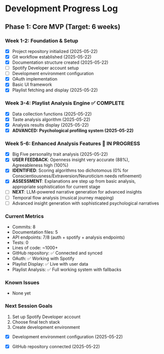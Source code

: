 # Development Progress Log

## Phase 1: Core MVP (Target: 6 weeks)

### Week 1-2: Foundation & Setup
- [x] Project repository initialized (2025-05-22)
- [x] Git workflow established (2025-05-22)
- [x] Documentation structure created (2025-05-22)
- [ ] Spotify Developer account setup
- [ ] Development environment configuration
- [X] OAuth implementation
- [X] Basic UI framework
- [x] Playlist fetching and display (2025-05-22)

### Week 3-4: Playlist Analysis Engine ✅ COMPLETE
- [x] Data collection functions (2025-05-22)
- [x] Taste analysis algorithm (2025-05-22) 
- [x] Analysis results display (2025-05-22)
- [x] **ADVANCED: Psychological profiling system (2025-05-22)**

### Week 5-6: Enhanced Analysis Features 🚀 IN PROGRESS  
- [x] Big Five personality trait analysis (2025-05-22)
- [x] **USER FEEDBACK**: Openness insight very accurate (88%), Agreeableness high (100%)
- [x] **IDENTIFIED**: Scoring algorithms too dichotomous (0% for Conscientiousness/Extraversion/Neuroticism needs refinement)
- [x] **ASSESSMENT**: Explanations are step up from basic analysis, appropriate sophistication for current stage
- [ ] **NEXT**: LLM-powered narrative generation for advanced insights
- [ ] Temporal flow analysis (musical journey mapping)
- [ ] Advanced insight generation with sophisticated psychological narratives

### Current Metrics
- Commits: 8
- Documentation files: 5
- API endpoints: 7/8 (auth + spotify + analysis endpoints)
- Tests: 0
- Lines of code: ~1000+
- GitHub repository: ✅ Connected and synced
- OAuth: ✅ Working with Spotify
- Playlist Display: ✅ Live with user data
- Playlist Analysis: ✅ Full working system with fallbacks

### Known Issues
- None yet

### Next Session Goals
1. Set up Spotify Developer account
2. Choose final tech stack
3. Create development environment

- [x] Development environment configuration (2025-05-22)
- [x] GitHub repository connected (2025-05-22)


